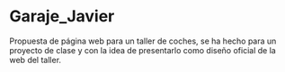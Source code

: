 # Garaje_Javier
Propuesta de página web para un taller de coches, se ha hecho para un proyecto de clase y con la idea de presentarlo como diseño oficial de la web del taller.
